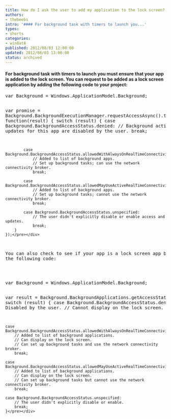 ```yaml
---
title: How do I ask the user to add my application to the lock screen?
authors:
- thebeebs
intro: '#### For background task with timers to launch you...'
types:
- shorts
categories:
- win8at8
published: 2012/08/03 12:00:00
updated: 2012/08/03 13:00:00
status: archived
---
```


#### For background task with timers to launch you must ensure that your app is added to the lock screen. You can request to be added as a lock screen application by adding the following code to your project:

   <div id="scid:f32c3428-b7e9-4f15-a8ea-c502c7ff2e88:9bfcba99-2f9c-45b0-82d9-23c02df81211" class="wlWriterEditableSmartContent" style="float: none; padding-bottom: 0px; padding-top: 0px; padding-left: 0px; margin: 0px; display: inline; padding-right: 0px"><pre class="brush: javascript;">var Background = Windows.ApplicationModel.Background;

var promise = Background.BackgroundExecutionManager.requestAccessAsync().then(
    function(result) {
        switch (result) {
            case Background.BackgroundAccessStatus.denied:
                // Background activity and updates for this app are disabled by the user. 
                break;

            case Background.BackgroundAccessStatus.allowedWithAlwaysOnRealTimeConnectivity:
                // Added to list of background apps.
                // Set up background tasks; can use the network connectivity broker.
                break;

            case Background.BackgroundAccessStatus.allowedMayUseActiveRealTimeConnectivity:
                // Added to list of background apps.
                // Set up background tasks; cannot use the network connectivity broker.
                break;

            case Background.BackgroundAccessStatus.unspecified:
                // The user didn't explicitly disable or enable access and updates. 
                break;
        }
    });</pre></div>

You can also check to see if your app is a lock screen app by using the following code: 

  <div id="scid:f32c3428-b7e9-4f15-a8ea-c502c7ff2e88:b17038a3-e998-49b7-b04d-452bf450c62f" class="wlWriterEditableSmartContent" style="float: none; padding-bottom: 0px; padding-top: 0px; padding-left: 0px; margin: 0px; display: inline; padding-right: 0px"><pre class="brush: javascript;">var Background = Windows.ApplicationModel.Background;

var result = Background.BackgroundApplications.getAccessStatus();
switch (result) {
    case Background.BackgroundAccessStatus.denied:
        // Disabled by the user.
        // Cannot display on the lock screen. 
        break;

    case Background.BackgroundAccessStatus.allowedWithAlwaysOnRealTimeConnectivity:
        // Added to list of background applications.
        // Can display on the lock screen.
        // Can set up background tasks and use the network connectivity broker.
        break;

    case Background.BackgroundAccessStatus.allowedMayUseActiveRealTimeConnectivity:
        // Added to list of background applications.
        // Can display on the lock screen.
        // Can set up background tasks but cannot use the network connectivity broker.
        break;

    case Background.BackgroundAccessStatus.unspecified:
        // The user didn't explicitly disable or enable.
        break;
    }</pre></div>